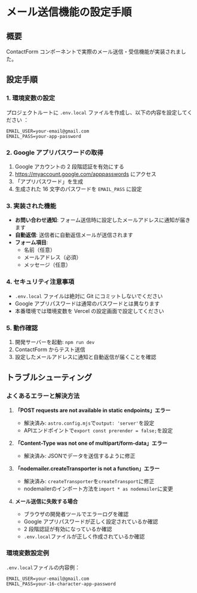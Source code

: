 # メール送信機能の設定手順

## 概要

ContactForm コンポーネントで実際のメール送信・受信機能が実装されました。

## 設定手順

### 1. 環境変数の設定

プロジェクトルートに `.env.local` ファイルを作成し、以下の内容を設定してください
：

```env
EMAIL_USER=your-email@gmail.com
EMAIL_PASS=your-app-password
```

### 2. Google アプリパスワードの取得

1. Google アカウントの 2 段階認証を有効にする
2. https://myaccount.google.com/apppasswords にアクセス
3. 「アプリパスワード」を生成
4. 生成された 16 文字のパスワードを `EMAIL_PASS` に設定

### 3. 実装された機能

- **お問い合わせ通知**: フォーム送信時に設定したメールアドレスに通知が届きます
- **自動返信**: 送信者に自動返信メールが送信されます
- **フォーム項目**:
  - 名前（任意）
  - メールアドレス（必須）
  - メッセージ（任意）

### 4. セキュリティ注意事項

- `.env.local` ファイルは絶対に Git にコミットしないでください
- Google アプリパスワードは通常のパスワードとは異なります
- 本番環境では環境変数を Vercel の設定画面で設定してください

### 5. 動作確認

1. 開発サーバーを起動: `npm run dev`
2. ContactForm からテスト送信
3. 設定したメールアドレスに通知と自動返信が届くことを確認

## トラブルシューティング

### よくあるエラーと解決方法

1. **「POST requests are not available in static endpoints」エラー**
   - 解決済み: `astro.config.mjs`で`output: 'server'`を設定
   - APIエンドポイントで`export const prerender = false;`を設定

2. **「Content-Type was not one of multipart/form-data」エラー**
   - 解決済み: JSONでデータを送信するように修正

3. **「nodemailer.createTransporter is not a function」エラー**
   - 解決済み: `createTransporter`を`createTransport`に修正
   - nodemailerのインポート方法を`import * as nodemailer`に変更

4. **メール送信に失敗する場合**
   - ブラウザの開発者ツールでエラーログを確認
   - Google アプリパスワードが正しく設定されているか確認
   - 2 段階認証が有効になっているか確認
   - `.env.local`ファイルが正しく作成されているか確認

### 環境変数設定例

`.env.local`ファイルの内容例：
```
EMAIL_USER=your-email@gmail.com
EMAIL_PASS=your-16-character-app-password
```
